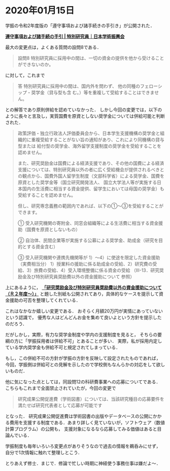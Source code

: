 # 2020年01月15日 

学振の令和2年度版の「遵守事項および諸手続きの手引き」が公開された．

**[遵守事項および諸手続の手引 | 特別研究員｜日本学術振興会](https://www.jsps.go.jp/j-pd/pd_tebiki.html)**



最大の変更点は，よくある質問の設問8である．

>設問8 特別研究員に採用中の間は、一切の資金の提供を他から受けることができないのか。

に対して，これまで

>答 特別研究員に採用中の間は、国内外を問わず、
他の同種のフェローシップ・奨学金（貸与型も含
む。）等を重複して受給することはできません。

との解答であり原則併給を認めていなかった．
しかし今回の変更では，以下のように長々と言及し，実質国費を原資としない奨学金については併給可能と判断された．


>政策評価・独立行政法人評価委員会から、日本学生支援機構の奨学金と組織的に重複受給することがない旨の通知があり、これにより同機構の貸与型または
給付型の奨学金、海外留学支援制度の奨学金を受給することを認めません。
>
>また、研究奨励金は国費による経済支援であり、その他の国費による経済支援については、特別研究員以外の者に広く受給機会が提供されるべきとの観点から、国費外国人留学生制度（文部科学省）による奨学金、国費を原資とした奨学金等（国立研究開発法人、
国立大学法人等が実施する日本国内の生活費に相当する資金提供、留学生においては母国の奨学金）も受給することを認めません。
>
>但し、研究専念義務の範囲内であれば、以下の①～③を受給することができます。
>
>① 受入研究機関の寄附金、同窓会組織等による生活費に相当する資金援助（国費を原資としないもの）
>
>② 自治体、民間企業等が実施する公募による奨学金、助成金（研究を目的とする資金含む）
>
>③ 受入研究機関や連携先機関等が 1）～4）に使途を限定した資金援助（実費相当分）
>1）授業料の援助に係る助成金の受給、2）研究費の受給、3）旅費の受給、4）受入環境整備に係る資金の受給 （Ⅲ-13．研究奨励金及び特別研究員奨励費以外の資金援助について 参照）



上にあるように， **[「研究奨励⾦及び特別研究員奨励費以外の資⾦援助について（Ｒ２年度～）」](https://www.jsps.go.jp/j-pd/data/tebiki/r2/r2_henko.pdf)** と題した別紙も公開されてあり，具体的なケースを提示して資金援助の可否を整理してくれている．


これはなかなか嬉しい変更である．
おそらく月額20万円が実情にあっていないという認識で，
優秀な人はどんどんお金を集めて良いよという方針を提示したのだろう．


だがしかし，実際，有力な奨学金制度や学内の支援制度を見ると，
そちらの要綱の方に「学振採用者は併給不可」とあることが多い．
実際，私が採用内定している学内奨学金も併給不可と規定されてしまっている．

もし，この併給不可の方針が学振の方針を反映して設定されたものであれば，
今回，学振側は併給可との見解を示したので学校側もなんらかの対応をして欲しいものだ．


他に気になった点としては，同設問12の科研費事業への応募についてである．
こちらもこれまで全面禁止されていたが，今回の変更で

>研究成果公開促進費（学術図書）については、当該研究種目の応募要件を満たせば研究代表者として応募が可能です

となった．
研究成果公開促進費は学術図書の出版やデータベースの公開にかかる費用を支援する制度である．あまり詳しく見ていないが，ソフトウェア（数値計算プログラム）の公開も，
支援対象になるなら応募してみる価値はあると目論んでいる．



学振制度も毎年いろいろ変更点がありそうなので過去の情報を鵜呑みにせず，
自分で1次情報に触れて整理しとこう．


とりあえず修士．まじで．修論で忙しい時期に神経使う事務仕事は嫌だよ～．
